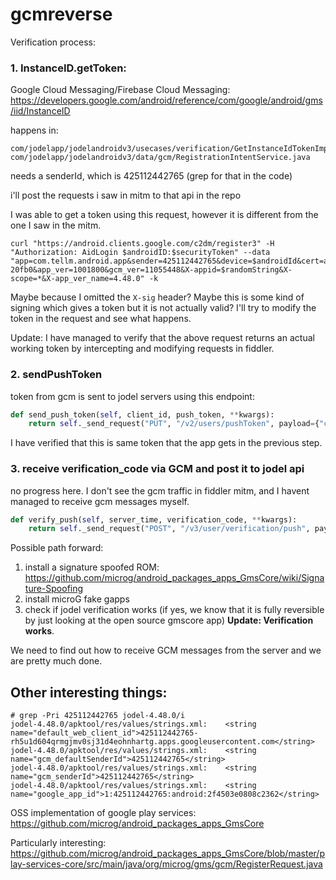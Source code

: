 # gcmreverse

Verification process:

### 1. InstanceID.getToken:

Google Cloud Messaging/Firebase Cloud Messaging: https://developers.google.com/android/reference/com/google/android/gms/iid/InstanceID

happens in:
```
com/jodelapp/jodelandroidv3/usecases/verification/GetInstanceIdTokenImpl.java
com/jodelapp/jodelandroidv3/data/gcm/RegistrationIntentService.java
```

needs a senderId, which is 425112442765 (grep for that in the code)

i'll post the requests i saw in mitm to that api in the repo

I was able to get a token using this request, however it is different from the one I saw in the mitm.
```
curl "https://android.clients.google.com/c2dm/register3" -H "Authorization: AidLogin $androidID:$securityToken" --data "app=com.tellm.android.app&sender=425112442765&device=$androidId&cert=a4a8d4d7b09736a0f65596a868cc6fd6209 20fb0&app_ver=1001800&gcm_ver=11055448&X-appid=$randomString&X-scope=*&X-app_ver_name=4.48.0" -k
```
Maybe because I omitted the ``X-sig`` header? Maybe this is some kind of signing which gives a token but it is not actually valid?
I'll try to modify the token in the request and see what happens.

Update: I have managed to verify that the above request returns an actual working token by intercepting and modifying requests in fiddler.


### 2. sendPushToken

token from gcm is sent to jodel servers using this endpoint:
```python
def send_push_token(self, client_id, push_token, **kwargs):
    return self._send_request("PUT", "/v2/users/pushToken", payload={"client_id": client_id, "push_token": push_token}, **kwargs)
```
I have verified that this is same token that the app gets in the previous step.

### 3. receive verification_code via GCM and post it to jodel api

no progress here. I don't see the gcm traffic in fiddler mitm, and I havent managed to receive gcm messages myself.

```python
def verify_push(self, server_time, verification_code, **kwargs):
    return self._send_request("POST", "/v3/user/verification/push", payload={"server_time": server_time, "verification_code": verification_code}, **kwargs)
```

Possible path forward:
1. install a signature spoofed ROM: https://github.com/microg/android_packages_apps_GmsCore/wiki/Signature-Spoofing
2. install microG fake gapps
3. check if jodel verification works (if yes, we know that it is fully reversible by just looking at the open source gmscore app) **Update: Verification works**.

We need to find out how to receive GCM messages from the server and we are pretty much done.


## Other interesting things:
```
# grep -Pri 425112442765 jodel-4.48.0/i
jodel-4.48.0/apktool/res/values/strings.xml:    <string name="default_web_client_id">425112442765-rh5u1d604qrmgjmv0sj31d4eohnhartg.apps.googleusercontent.com</string>
jodel-4.48.0/apktool/res/values/strings.xml:    <string name="gcm_defaultSenderId">425112442765</string>
jodel-4.48.0/apktool/res/values/strings.xml:    <string name="gcm_senderId">425112442765</string>
jodel-4.48.0/apktool/res/values/strings.xml:    <string name="google_app_id">1:425112442765:android:2f4503e0808c2362</string>
```

OSS implementation of google play services:
https://github.com/microg/android_packages_apps_GmsCore

Particularly interesting:
https://github.com/microg/android_packages_apps_GmsCore/blob/master/play-services-core/src/main/java/org/microg/gms/gcm/RegisterRequest.java















